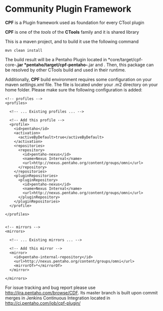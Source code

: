 # Community Plugin Framework

**CPF** is a Plugin framework used as foundation for every CTool plugin

**CPF** is one of the _tools_ of the **CTools** family and it is shared library

This is a maven project, and to build it use the following command
```
mvn clean install
```
The build result will be a Pentaho Plugin located in *core/target/cpf-core-**.jar *pentaho/target/cpf-pentaho-**.jar and . Then, this package can be resolved by other CTools build and used in their runtime.

Additionally, **CPF** build environment requires some configuration on your maven *settings.xml* file.
The file is located under your .m2 directory on your home folder. Please make sure the following configuration is added:
```
<!-- profiles -->
<profiles>

  <!-- ... Existing profiles ... -->

  <!-- Add this profile -->
  <profile>
    <id>pentaho</id>
    <activation>
      <activeByDefault>true</activeByDefault>
    </activation>
    <repositories>
      <repository>
        <id>pentaho-nexus</id>
        <name>Nexus Internal</name>
        <url>http://nexus.pentaho.org/content/groups/omni</url>
      </repository>
    </repositories>
    <pluginRepositories>
      <pluginRepository>
        <id>pentaho-nexus</id>
        <name>Nexus Internal</name>
        <url>http://nexus.pentaho.org/content/groups/omni</url>
      </pluginRepository>
    </pluginRepositories>
  </profile>

</profiles>


<!-- mirrors -->
<mirrors>

  <!-- ... Existing mirrors ... -->

  <!-- Add this mirror -->
  <mirror>
    <id>pentaho-internal-repository</id>
    <url>http://nexus.pentaho.org/content/groups/omni</url>
    <mirrorOf>*</mirrorOf>
  </mirror>

</mirrors>
```

For issue tracking and bug report please use http://jira.pentaho.com/browse/CDF. Its master branch is built upon commit merges in Jenkins Continuous Integration located in http://ci.pentaho.com/job/cpf-plugin/

